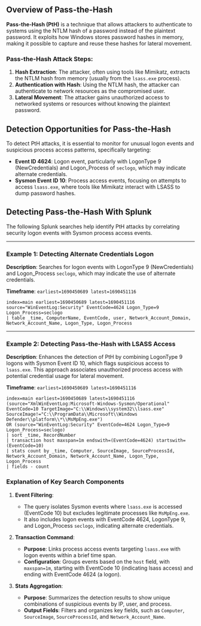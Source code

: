 ## Overview of Pass-the-Hash

**Pass-the-Hash (PtH)** is a technique that allows attackers to authenticate to systems using the NTLM hash of a password instead of the plaintext password. It exploits how Windows stores password hashes in memory, making it possible to capture and reuse these hashes for lateral movement.

### Pass-the-Hash Attack Steps:
1. **Hash Extraction**: The attacker, often using tools like Mimikatz, extracts the NTLM hash from memory (usually from the `lsass.exe` process).
2. **Authentication with Hash**: Using the NTLM hash, the attacker can authenticate to network resources as the compromised user.
3. **Lateral Movement**: The attacker gains unauthorized access to networked systems or resources without knowing the plaintext password.

## Detection Opportunities for Pass-the-Hash

To detect PtH attacks, it is essential to monitor for unusual logon events and suspicious process access patterns, specifically targeting:
- **Event ID 4624**: Logon event, particularly with LogonType 9 (NewCredentials) and Logon_Process of `seclogo`, which may indicate alternate credentials.
- **Sysmon Event ID 10**: Process access events, focusing on attempts to access `lsass.exe`, where tools like Mimikatz interact with LSASS to dump password hashes.

## Detecting Pass-the-Hash With Splunk

The following Splunk searches help identify PtH attacks by correlating security logon events with Sysmon process access events.

---

### Example 1: Detecting Alternate Credentials Logon

**Description**: Searches for logon events with LogonType 9 (NewCredentials) and Logon_Process `seclogo`, which may indicate the use of alternate credentials.

**Timeframe**: `earliest=1690450689 latest=1690451116`

```spl
index=main earliest=1690450689 latest=1690451116 source="WinEventLog:Security" EventCode=4624 Logon_Type=9 Logon_Process=seclogo
| table _time, ComputerName, EventCode, user, Network_Account_Domain, Network_Account_Name, Logon_Type, Logon_Process
```

---

### Example 2: Detecting Pass-the-Hash with LSASS Access

**Description**: Enhances the detection of PtH by combining LogonType 9 logons with Sysmon Event ID 10, which flags suspicious access to `lsass.exe`. This approach associates unauthorized process access with potential credential usage for lateral movement.

**Timeframe**: `earliest=1690450689 latest=1690451116`

```spl
index=main earliest=1690450689 latest=1690451116 (source="XmlWinEventLog:Microsoft-Windows-Sysmon/Operational" EventCode=10 TargetImage="C:\\Windows\\system32\\lsass.exe" SourceImage!="C:\\ProgramData\\Microsoft\\Windows Defender\\platform\\*\\MsMpEng.exe") 
OR (source="WinEventLog:Security" EventCode=4624 Logon_Type=9 Logon_Process=seclogo)
| sort _time, RecordNumber
| transaction host maxspan=1m endswith=(EventCode=4624) startswith=(EventCode=10)
| stats count by _time, Computer, SourceImage, SourceProcessId, Network_Account_Domain, Network_Account_Name, Logon_Type, Logon_Process
| fields - count
```

### Explanation of Key Search Components

1. **Event Filtering**: 
   - The query isolates Sysmon events where `lsass.exe` is accessed (EventCode 10) but excludes legitimate processes like `MsMpEng.exe`.
   - It also includes logon events with EventCode 4624, LogonType 9, and Logon_Process `seclogo`, indicating alternate credentials.

2. **Transaction Command**: 
   - **Purpose**: Links process access events targeting `lsass.exe` with logon events within a brief time span.
   - **Configuration**: Groups events based on the `host` field, with `maxspan=1m`, starting with EventCode 10 (indicating lsass access) and ending with EventCode 4624 (a logon).

3. **Stats Aggregation**:
   - **Purpose**: Summarizes the detection results to show unique combinations of suspicious events by IP, user, and process.
   - **Output Fields**: Filters and organizes key fields, such as `Computer`, `SourceImage`, `SourceProcessId`, and `Network_Account_Name`.